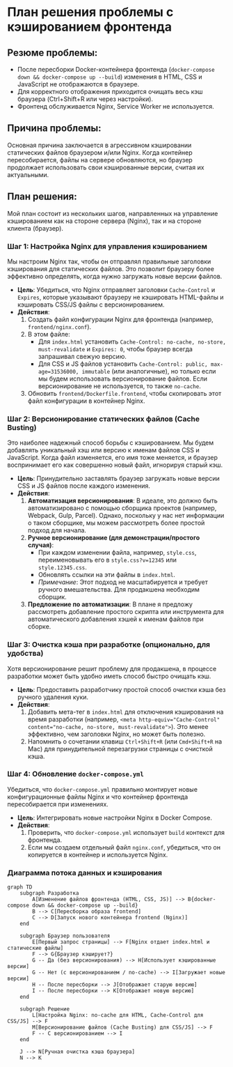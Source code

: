 # План решения проблемы с кэшированием фронтенда

## Резюме проблемы:
*   После пересборки Docker-контейнера фронтенда (`docker-compose down && docker-compose up --build`) изменения в HTML, CSS и JavaScript не отображаются в браузере.
*   Для корректного отображения приходится очищать весь кэш браузера (Ctrl+Shift+R или через настройки).
*   Фронтенд обслуживается Nginx, Service Worker не используется.

## Причина проблемы:
Основная причина заключается в агрессивном кэшировании статических файлов браузером и/или Nginx. Когда контейнер пересобирается, файлы на сервере обновляются, но браузер продолжает использовать свои кэшированные версии, считая их актуальными.

## План решения:

Мой план состоит из нескольких шагов, направленных на управление кэшированием как на стороне сервера (Nginx), так и на стороне клиента (браузер).

### **Шаг 1: Настройка Nginx для управления кэшированием**

Мы настроим Nginx так, чтобы он отправлял правильные заголовки кэширования для статических файлов. Это позволит браузеру более эффективно определять, когда нужно загружать новые версии файлов.

*   **Цель**: Убедиться, что Nginx отправляет заголовки `Cache-Control` и `Expires`, которые указывают браузеру не кэшировать HTML-файлы и кэшировать CSS/JS файлы с версионированием.
*   **Действия**:
    1.  Создать файл конфигурации Nginx для фронтенда (например, `frontend/nginx.conf`).
    2.  В этом файле:
        *   Для `index.html` установить `Cache-Control: no-cache, no-store, must-revalidate` и `Expires: 0`, чтобы браузер всегда запрашивал свежую версию.
        *   Для CSS и JS файлов установить `Cache-Control: public, max-age=31536000, immutable` (или аналогичные), но только если мы будем использовать версионирование файлов. Если версионирование не используется, то также `no-cache`.
    3.  Обновить `frontend/Dockerfile.frontend`, чтобы скопировать этот файл конфигурации в контейнер Nginx.

### **Шаг 2: Версионирование статических файлов (Cache Busting)**

Это наиболее надежный способ борьбы с кэшированием. Мы будем добавлять уникальный хэш или версию к именам файлов CSS и JavaScript. Когда файл изменяется, его имя тоже меняется, и браузер воспринимает его как совершенно новый файл, игнорируя старый кэш.

*   **Цель**: Принудительно заставлять браузер загружать новые версии CSS и JS файлов после каждого изменения.
*   **Действия**:
    1.  **Автоматизация версионирования**: В идеале, это должно быть автоматизировано с помощью сборщика проектов (например, Webpack, Gulp, Parcel). Однако, поскольку у нас нет информации о таком сборщике, мы можем рассмотреть более простой подход для начала.
    2.  **Ручное версионирование (для демонстрации/простого случая)**:
        *   При каждом изменении файла, например, `style.css`, переименовывать его в `style.css?v=12345` или `style.12345.css`.
        *   Обновлять ссылки на эти файлы в `index.html`.
        *   *Примечание*: Этот подход не масштабируется и требует ручного вмешательства. Для продакшена необходим сборщик.
    3.  **Предложение по автоматизации**: В плане я предложу рассмотреть добавление простого скрипта или инструмента для автоматического добавления хэшей к именам файлов при сборке.

### **Шаг 3: Очистка кэша при разработке (опционально, для удобства)**

Хотя версионирование решит проблему для продакшена, в процессе разработки может быть удобно иметь способ быстро очищать кэш.

*   **Цель**: Предоставить разработчику простой способ очистки кэша без ручного удаления куки.
*   **Действия**:
    1.  Добавить мета-тег в `index.html` для отключения кэширования на время разработки (например, `<meta http-equiv="Cache-Control" content="no-cache, no-store, must-revalidate">`). Это менее эффективно, чем заголовки Nginx, но может быть полезно.
    2.  Напомнить о сочетании клавиш `Ctrl+Shift+R` (или `Cmd+Shift+R` на Mac) для принудительной перезагрузки страницы с очисткой кэша.

### **Шаг 4: Обновление `docker-compose.yml`**

Убедиться, что `docker-compose.yml` правильно монтирует новые конфигурационные файлы Nginx и что контейнер фронтенда пересобирается при изменениях.

*   **Цель**: Интегрировать новые настройки Nginx в Docker Compose.
*   **Действия**:
    1.  Проверить, что `docker-compose.yml` использует `build` контекст для фронтенда.
    2.  Если мы создаем отдельный файл `nginx.conf`, убедиться, что он копируется в контейнер и используется Nginx.

### **Диаграмма потока данных и кэширования**

```mermaid
graph TD
    subgraph Разработка
        A[Изменение файлов фронтенда (HTML, CSS, JS)] --> B{docker-compose down && docker-compose up --build}
        B --> C[Пересборка образа frontend]
        C --> D[Запуск нового контейнера frontend (Nginx)]
    end

    subgraph Браузер пользователя
        E[Первый запрос страницы] --> F[Nginx отдает index.html и статические файлы]
        F --> G{Браузер кэширует?}
        G -- Да (без версионирования) --> H[Использует кэшированные версии]
        G -- Нет (с версионированием / no-cache) --> I[Загружает новые версии]
        H -- После пересборки --> J[Отображает старую версию]
        I -- После пересборки --> K[Отображает новую версию]
    end

    subgraph Решение
        L[Настройка Nginx: no-cache для HTML, Cache-Control для CSS/JS] --> F
        M[Версионирование файлов (Cache Busting) для CSS/JS] --> F
        F -- С версионированием --> I
    end

    J --> N[Ручная очистка кэша браузера]
    N --> K